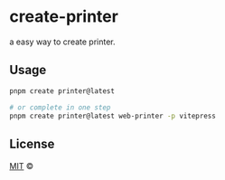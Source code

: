# create-printer

a easy way to create printer.

## Usage
```bash
pnpm create printer@latest

# or complete in one step
pnpm create printer@latest web-printer -p vitepress
```

## License

<a href="../../LICENSE">MIT</a> <span>©</span> <a href="https://github.com/ourongxing"><img width=15 src="https://avatars.githubusercontent.com/u/48356807?v=4"></a>
